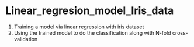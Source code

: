 # Linear_regresion_model_Iris_data

1. Training a model via linear regression with iris dataset
2. Using the trained model to do the classification along with N-fold cross-validation
